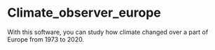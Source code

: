 # Climate_observer_europe
With this software, you can study how climate changed over a part of Europe from 1973 to 2020.

